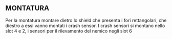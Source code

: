 ## MONTATURA
Per la montatura montare dietro  lo shield che presenta i fori rettangolari, che diestro a essi vanno montati i crash sensor.
I crash sensori si montano nello slot 4 e 2, i sensori per il rilevamento del nemico negli slot 6 
